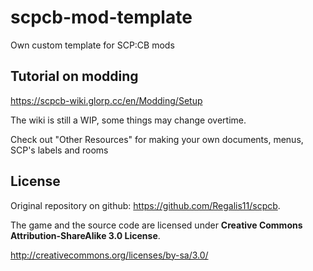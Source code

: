 # scpcb-mod-template

Own custom template for SCP:CB mods

## Tutorial on modding
https://scpcb-wiki.glorp.cc/en/Modding/Setup

The wiki is still a WIP, some things may change overtime.

Check out "Other Resources" for making your own documents, menus, SCP's labels and rooms

## License
Original repository on github: https://github.com/Regalis11/scpcb.

The game and the source code are licensed under **Creative Commons Attribution-ShareAlike 3.0 License**.

http://creativecommons.org/licenses/by-sa/3.0/